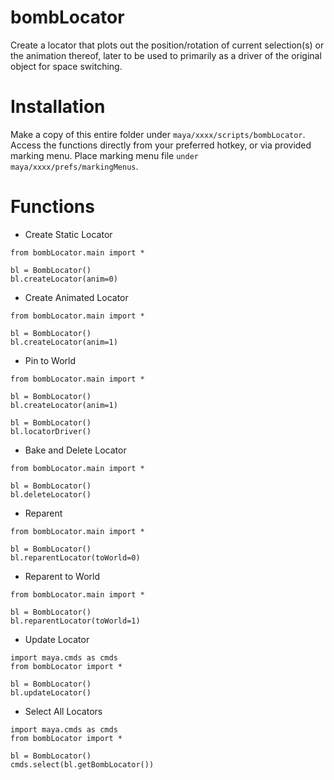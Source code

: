 # bombLocator

Create a locator that plots out the position/rotation of current selection(s) or the animation thereof, later to be used to primarily as a driver of the original object for space switching.

# Installation

Make a copy of this entire folder under `maya/xxxx/scripts/bombLocator`. Access the functions directly from your preferred hotkey, or via provided marking menu. Place marking menu file `under maya/xxxx/prefs/markingMenus`.

# Functions

- Create Static Locator
```
from bombLocator.main import *

bl = BombLocator()
bl.createLocator(anim=0)
```
- Create Animated Locator
```
from bombLocator.main import *

bl = BombLocator()
bl.createLocator(anim=1)
```
- Pin to World
```
from bombLocator.main import *

bl = BombLocator()
bl.createLocator(anim=1)

bl = BombLocator()
bl.locatorDriver()
```
- Bake and Delete Locator
```
from bombLocator.main import *

bl = BombLocator()
bl.deleteLocator()
```
- Reparent
```
from bombLocator.main import *

bl = BombLocator()
bl.reparentLocator(toWorld=0)
```
- Reparent to World
```
from bombLocator.main import *

bl = BombLocator()
bl.reparentLocator(toWorld=1)
```
- Update Locator
```
import maya.cmds as cmds
from bombLocator import *

bl = BombLocator()
bl.updateLocator()
```
- Select All Locators
```
import maya.cmds as cmds
from bombLocator import *

bl = BombLocator()
cmds.select(bl.getBombLocator())
```

